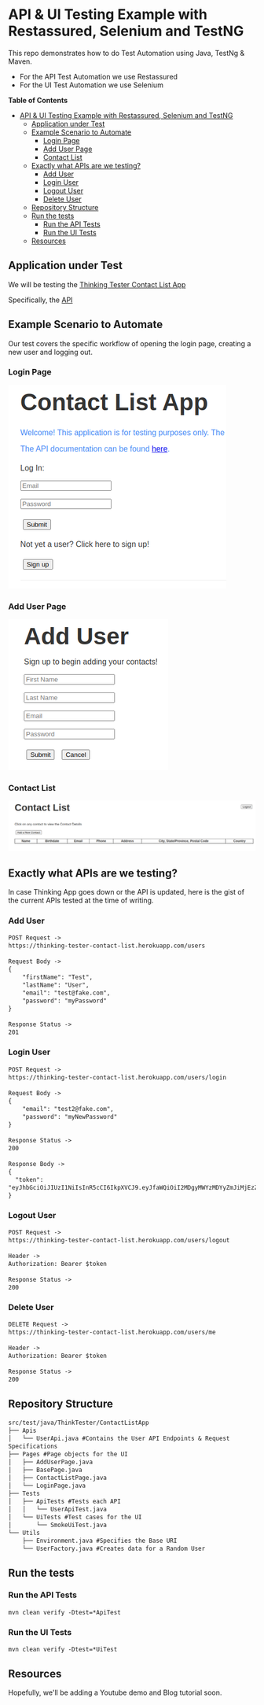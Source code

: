 # API & UI Testing Example with Restassured, Selenium and TestNG
This repo demonstrates how to do Test Automation using Java, TestNg & Maven.
- For the API Test Automation we use Restassured
- For the UI Test Automation we use Selenium

**Table of Contents**
<!--ts-->
* [API &amp; UI Testing Example with Restassured, Selenium and TestNG](#api--ui-testing-example-with-restassured-selenium-and-testng)
   * [Application under Test](#application-under-test)
   * [Example Scenario to Automate](#example-scenario-to-automate)
      * [Login Page](#login-page)
      * [Add User Page](#add-user-page)
      * [Contact List](#contact-list)
   * [Exactly what APIs are we testing?](#exactly-what-apis-are-we-testing)
      * [Add User](#add-user)
      * [Login User](#login-user)
      * [Logout User](#logout-user)
      * [Delete User](#delete-user)
   * [Repository Structure](#repository-structure)
   * [Run the tests](#run-the-tests)
      * [Run the API Tests](#run-the-api-tests)
      * [Run the UI Tests](#run-the-ui-tests)
   * [Resources](#resources)

<!-- Created by https://github.com/ekalinin/github-markdown-toc -->
<!-- Added by: rashad, at: Sun Feb 18 03:37:02 PM EST 2024 -->

<!--te-->

## Application under Test

We will be testing the [Thinking Tester Contact List App](https://thinking-tester-contact-list.herokuapp.com/)

Specifically, the [API](https://documenter.getpostman.com/view/4012288/TzK2bEa8)

## Example Scenario to Automate
Our test covers the specific workflow of opening the login page, creating a new user and logging out.

### Login Page
![Login Page](images/LoginPage.png)

### Add User Page
![Add User Page](images/AddUserPage.png)

### Contact List
![Contact List Page](images/ContactListPage.png)

## Exactly what APIs are we testing?

In case Thinking App goes down or the API is updated, here is the gist of the current APIs tested at the time of writing.

### Add User

```
POST Request ->
https://thinking-tester-contact-list.herokuapp.com/users

Request Body ->
{
    "firstName": "Test",
    "lastName": "User",
    "email": "test@fake.com",
    "password": "myPassword"
}

Response Status ->
201
```

### Login User

```
POST Request ->
https://thinking-tester-contact-list.herokuapp.com/users/login

Request Body ->
{
    "email": "test2@fake.com",
    "password": "myNewPassword"
}

Response Status ->
200

Response Body ->
{
  "token": "eyJhbGciOiJIUzI1NiIsInR5cCI6IkpXVCJ9.eyJfaWQiOiI2MDgyMWYzMDYyZmJiMjEzZTJhZDlhMjAiLCJpYXQiOjE2MTk3M
}
```

### Logout User

```
POST Request ->
https://thinking-tester-contact-list.herokuapp.com/users/logout

Header ->
Authorization: Bearer $token

Response Status ->
200
```

### Delete User

```
DELETE Request ->
https://thinking-tester-contact-list.herokuapp.com/users/me

Header ->
Authorization: Bearer $token

Response Status ->
200
```

## Repository Structure
```
src/test/java/ThinkTester/ContactListApp
├── Apis
│   └── UserApi.java #Contains the User API Endpoints & Request Specifications
├── Pages #Page objects for the UI
│   ├── AddUserPage.java
│   ├── BasePage.java
│   ├── ContactListPage.java
│   └── LoginPage.java
├── Tests
│   ├── ApiTests #Tests each API
│   │   └── UserApiTest.java
│   └── UiTests #Test cases for the UI
│       └── SmokeUiTest.java
└── Utils
    ├── Environment.java #Specifies the Base URI
    └── UserFactory.java #Creates data for a Random User
```

## Run the tests

### Run the API Tests
```
mvn clean verify -Dtest=*ApiTest
```

### Run the UI Tests
```
mvn clean verify -Dtest=*UiTest
```

## Resources

Hopefully, we'll be adding a Youtube demo and Blog tutorial soon.
